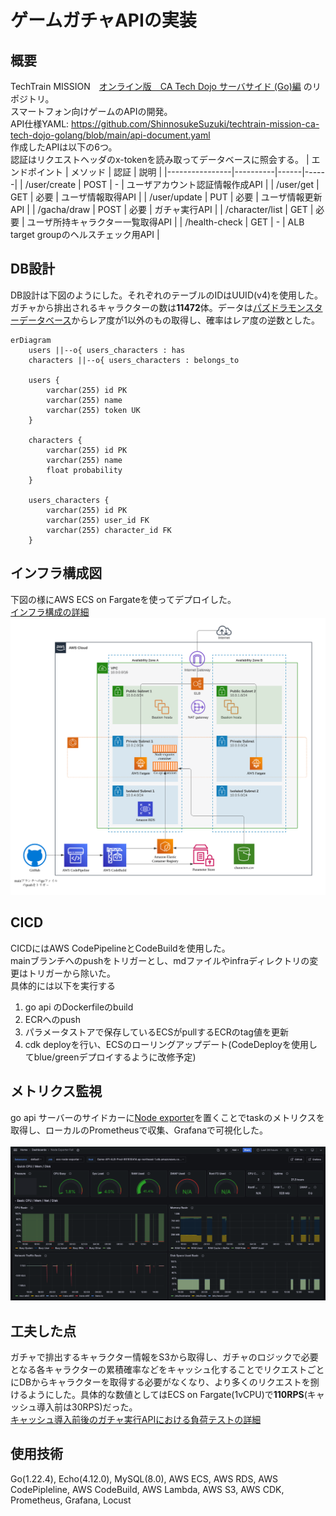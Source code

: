 # ゲームガチャAPIの実装

## 概要
TechTrain MISSION　[オンライン版　CA Tech Dojo サーバサイド (Go)編](https://github.com/CyberAgentHack/techtrain-mission) のリポジトリ。<br>
スマートフォン向けゲームのAPIの開発。<br>
API仕様YAML: https://github.com/ShinnosukeSuzuki/techtrain-mission-ca-tech-dojo-golang/blob/main/api-document.yaml<br>
作成したAPIは以下の6つ。<br>
認証はリクエストヘッダのx-tokenを読み取ってデータベースに照会する。
| エンドポイント | メソッド | 認証 | 説明 |
|----------------|----------|------|------|
| /user/create | POST | - | ユーザアカウント認証情報作成API |
| /user/get | GET | 必要 | ユーザ情報取得API |
| /user/update | PUT | 必要 | ユーザ情報更新API |
| /gacha/draw | POST | 必要 | ガチャ実行API |
| /character/list | GET | 必要 | ユーザ所持キャラクター一覧取得API |
| /health-check | GET | - | ALB target groupのヘルスチェック用API |

## DB設計
DB設計は下図のようにした。それぞれのテーブルのIDはUUID(v4)を使用した。<br>
ガチャから排出されるキャラクターの数は**11472**体。データは[パズドラモンスターデータベース](https://padmdb.rainbowsite.net/about)からレア度が1以外のもの取得し、確率はレア度の逆数とした。
```mermaid
erDiagram
    users ||--o{ users_characters : has
    characters ||--o{ users_characters : belongs_to

    users {
        varchar(255) id PK
        varchar(255) name
        varchar(255) token UK
    }

    characters {
        varchar(255) id PK
        varchar(255) name
        float probability
    }

    users_characters {
        varchar(255) id PK
        varchar(255) user_id FK
        varchar(255) character_id FK
    }
```

## インフラ構成図
下図の様にAWS ECS on Fargateを使ってデプロイした。<br>
[インフラ構成の詳細](https://github.com/ShinnosukeSuzuki/techtrain-mission-ca-tech-dojo-golang/blob/main/infra/game-api-infrastructure/README.md)
![alt text](infra/game-api-infrastructure/game-api-infrastructure.svg)

## CICD
CICDにはAWS CodePipelineとCodeBuildを使用した。<br>
mainブランチへのpushをトリガーとし、mdファイルやinfraディレクトリの変更はトリガーから除いた。<br>
具体的には以下を実行する
1. go api のDockerfileのbuild
2. ECRへのpush
3. パラメータストアで保存しているECSがpullするECRのtag値を更新
4. cdk deployを行い、ECSのローリングアップデート(CodeDeployを使用してblue/greenデプロイするように改修予定)
## メトリクス監視
go api サーバーのサイドカーに[Node exporter](https://github.com/prometheus/node_exporter)を置くことでtaskのメトリクスを取得し、ローカルのPrometheusで収集、Grafanaで可視化した。<br>
<br>
![alt text](infra/observation/grafana/grafana.png)

## 工夫した点
ガチャで排出するキャラクター情報をS3から取得し、ガチャのロジックで必要となる各キャラクターの累積確率などをキャッシュ化することでリクエストごとにDBからキャラクターを取得する必要がなくなり、より多くのリクエストを捌けるようにした。具体的な数値としてはECS on Fargate(1vCPU)で**110RPS**(キャッシュ導入前は30RPS)だった。<br>
[キャッシュ導入前後のガチャ実行APIにおける負荷テストの詳細](https://github.com/ShinnosukeSuzuki/techtrain-mission-ca-tech-dojo-golang/blob/main/infra/performance-test/README.md)

## 使用技術
Go(1.22.4), Echo(4.12.0), MySQL(8.0), AWS ECS, AWS RDS, AWS CodePipleline, AWS CodeBuild, AWS Lambda, AWS S3, AWS CDK, Prometheus, Grafana, Locust
